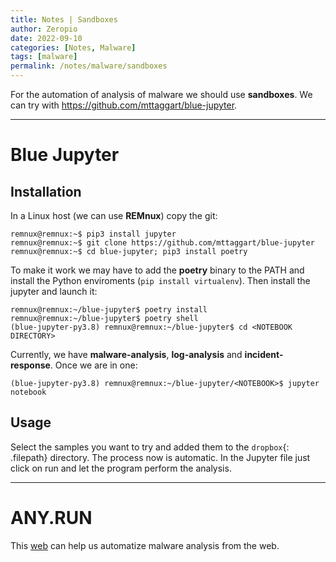 ```yaml
---
title: Notes | Sandboxes
author: Zeropio
date: 2022-09-10
categories: [Notes, Malware]
tags: [malware]
permalink: /notes/malware/sandboxes
---
```


For the automation of analysis of malware we should use **sandboxes**. We can try with https://github.com/mttaggart/blue-jupyter. 

---

# Blue Jupyter

## Installation

In a Linux host (we can use **REMnux**) copy the git:

```console
remnux@remnux:~$ pip3 install jupyter
remnux@remnux:~$ git clone https://github.com/mttaggart/blue-jupyter
remnux@remnux:~$ cd blue-jupyter; pip3 install poetry
```

To make it work we may have to add the **poetry** binary to the PATH and install the Python enviroments (`pip install virtualenv`). Then install the jupyter and launch it:

```console
remnux@remnux:~/blue-jupyter$ poetry install
remnux@remnux:~/blue-jupyter$ poetry shell
(blue-jupyter-py3.8) remnux@remnux:~/blue-jupyter$ cd <NOTEBOOK DIRECTORY>
```

Currently, we have **malware-analysis**, **log-analysis** and **incident-response**. Once we are in one:

```console
(blue-jupyter-py3.8) remnux@remnux:~/blue-jupyter/<NOTEBOOK>$ jupyter notebook
```

## Usage

Select the samples you want to try and added them to the `dropbox`{: .filepath} directory. The process now is automatic. In the Jupyter file just click on run and let the program perform the analysis.

---

# ANY.RUN

This [web](https://any.run/) can help us automatize malware analysis from the web.

